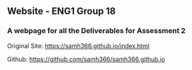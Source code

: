 ## Website - ENG1 Group 18

### A webpage for all the Deliverables for Assessment 2

Original Site: https://samh366.github.io/index.html

Github: https://github.com/samh366/samh366.github.io